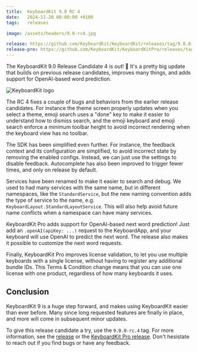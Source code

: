 ```yaml
---
title:  KeyboardKit 9.0 RC 4
date:   2024-11-20 08:00:00 +0100
tags:   releases

image: /assets/headers/9.0-rc4.jpg

release: https://github.com/KeyboardKit/KeyboardKit/releases/tag/9.0.0-rc.4
release-pro: https://github.com/KeyboardKit/KeyboardKitPro/releases/tag/9.0.0-rc.4
---
```


The KeyboardKit 9.0 Release Candidate 4 is out! 🚀 It's a pretty big update that builds on previous release candidates, improves many things, and adds support for OpenAI-based word prediction.

![KeyboardKit logo]({{page.image}})

The RC 4 fixes a couple of bugs and behaviors from the earlier release candidates. For instance the theme screen properly updates when you select a theme, emoji search uses a "done" key to make it easier to understand how to dismiss search, and the emoji keyboard and emoji search enforce a minimum toolbar height to avoid incorrect rendering when the keyboard view has no toolbar.

The SDK has been simplified even further. For instance, the feedback context and its configuration are simplified, to avoid incorrect state by removing the enabled configs. Instead, we can just use the settings to disable feedback. Autocomplete has also been improved to trigger fewer times, and only on release by default.

Services have been renamed to make it easier to search and debug. We used to had many services with the same name, but in different namespaces, like the `StandardService`, but the new naming convention adds the type of service to the name, e.g. `KeyboardLayout.StandardLayoutService`. This will also help avoid future name conflicts when a namespace can have many services.

KeyboardKit Pro adds support for OpenAI-based next word prediction! Just add an `.openAI(apiKey: ...)` request to the KeyboardApp, and your keyboard will use OpenAI to predict the next word. The release also makes it possible to customize the next word requests.

Finally, KeyboardKit Pro improves license validation, to let you use multiple keyboards with a single license, without having to register any additional bundle IDs. This Terms & Condition change means that you can use one license with one product, regardless of how many keyboards it uses.


## Conclusion

KeyboardKit 9 is a huge step forward, and makes using KeyboardKit easier than ever before. Many since long requested features are finally in place, and more will come in subsequent minor updates.

To give this release candidate a try, use the `9.0.0-rc.4` tag. For more information, see the [release]({{page.release}}) or the [KeyboardKit Pro release]({{page.release-pro}}). Don't hesistate to reach out if you find bugs or have any feedback.